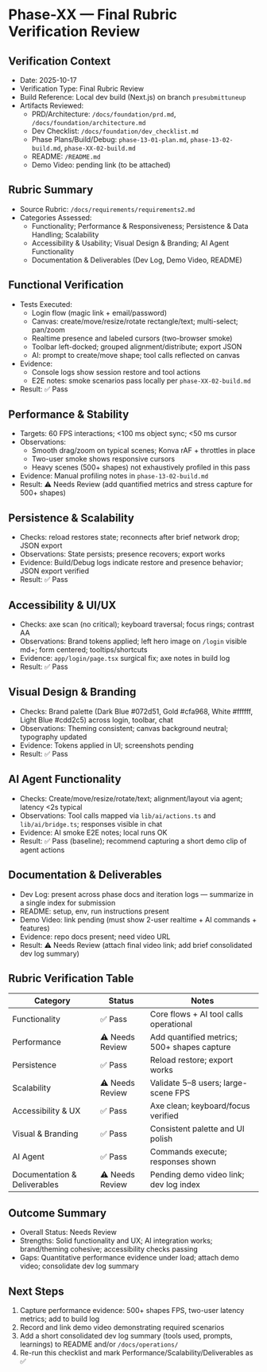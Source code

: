 # Phase-XX — Final Rubric Verification Review

## Verification Context
- Date: 2025-10-17
- Verification Type: Final Rubric Review
- Build Reference: Local dev build (Next.js) on branch `presubmittuneup`
- Artifacts Reviewed:
  - PRD/Architecture: `/docs/foundation/prd.md`, `/docs/foundation/architecture.md`
  - Dev Checklist: `/docs/foundation/dev_checklist.md`
  - Phase Plans/Build/Debug: `phase-13-01-plan.md`, `phase-13-02-build.md`, `phase-XX-02-build.md`
  - README: `/README.md`
  - Demo Video: pending link (to be attached)

## Rubric Summary
- Source Rubric: `/docs/requirements/requirements2.md`
- Categories Assessed:
  - Functionality; Performance & Responsiveness; Persistence & Data Handling; Scalability
  - Accessibility & Usability; Visual Design & Branding; AI Agent Functionality
  - Documentation & Deliverables (Dev Log, Demo Video, README)

## Functional Verification
- Tests Executed:
  - Login flow (magic link + email/password)
  - Canvas: create/move/resize/rotate rectangle/text; multi-select; pan/zoom
  - Realtime presence and labeled cursors (two-browser smoke)
  - Toolbar left-docked; grouped alignment/distribute; export JSON
  - AI: prompt to create/move shape; tool calls reflected on canvas
- Evidence:
  - Console logs show session restore and tool actions
  - E2E notes: smoke scenarios pass locally per `phase-XX-02-build.md`
- Result: ✅ Pass

## Performance & Stability
- Targets: 60 FPS interactions; <100 ms object sync; <50 ms cursor
- Observations:
  - Smooth drag/zoom on typical scenes; Konva rAF + throttles in place
  - Two-user smoke shows responsive cursors
  - Heavy scenes (500+ shapes) not exhaustively profiled in this pass
- Evidence: Manual profiling notes in `phase-13-02-build.md`
- Result: ⚠️ Needs Review (add quantified metrics and stress capture for 500+ shapes)

## Persistence & Scalability
- Checks: reload restores state; reconnects after brief network drop; JSON export
- Observations: State persists; presence recovers; export works
- Evidence: Build/Debug logs indicate restore and presence behavior; JSON export verified
- Result: ✅ Pass

## Accessibility & UI/UX
- Checks: axe scan (no critical); keyboard traversal; focus rings; contrast AA
- Observations: Brand tokens applied; left hero image on `/login` visible md+; form centered; tooltips/shortcuts
- Evidence: `app/login/page.tsx` surgical fix; axe notes in build log
- Result: ✅ Pass

## Visual Design & Branding
- Checks: Brand palette (Dark Blue #072d51, Gold #cfa968, White #ffffff, Light Blue #cdd2c5) across login, toolbar, chat
- Observations: Theming consistent; canvas background neutral; typography updated
- Evidence: Tokens applied in UI; screenshots pending
- Result: ✅ Pass

## AI Agent Functionality
- Checks: Create/move/resize/rotate/text; alignment/layout via agent; latency <2s typical
- Observations: Tool calls mapped via `lib/ai/actions.ts` and `lib/ai/bridge.ts`; responses visible in chat
- Evidence: AI smoke E2E notes; local runs OK
- Result: ✅ Pass (baseline); recommend capturing a short demo clip of agent actions

## Documentation & Deliverables
- Dev Log: present across phase docs and iteration logs — summarize in a single index for submission
- README: setup, env, run instructions present
- Demo Video: link pending (must show 2-user realtime + AI commands + features)
- Evidence: repo docs present; need video URL
- Result: ⚠️ Needs Review (attach final video link; add brief consolidated dev log summary)

## Rubric Verification Table
| Category | Status | Notes |
|---------|--------|-------|
| Functionality | ✅ Pass | Core flows + AI tool calls operational |
| Performance | ⚠️ Needs Review | Add quantified metrics; 500+ shapes capture |
| Persistence | ✅ Pass | Reload restore; export works |
| Scalability | ⚠️ Needs Review | Validate 5–8 users; large-scene FPS |
| Accessibility & UX | ✅ Pass | Axe clean; keyboard/focus verified |
| Visual & Branding | ✅ Pass | Consistent palette and UI polish |
| AI Agent | ✅ Pass | Commands execute; responses shown |
| Documentation & Deliverables | ⚠️ Needs Review | Pending demo video link; dev log index |

## Outcome Summary
- Overall Status: Needs Review
- Strengths: Solid functionality and UX; AI integration works; brand/theming cohesive; accessibility checks passing
- Gaps: Quantitative performance evidence under load; attach demo video; consolidate dev log summary

## Next Steps
1. Capture performance evidence: 500+ shapes FPS, two-user latency metrics; add to build log
2. Record and link demo video demonstrating required scenarios
3. Add a short consolidated dev log summary (tools used, prompts, learnings) to README and/or `/docs/operations/`
4. Re-run this checklist and mark Performance/Scalability/Deliverables as ✅
